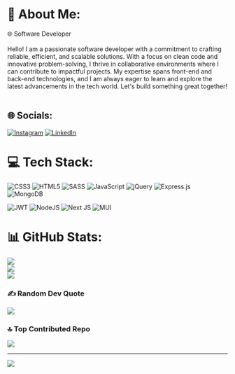 # 💫 About Me:
🌐 Software Developer<br><br>Hello! I am a passionate software developer with a commitment to crafting reliable, efficient, and scalable solutions. With a focus on clean code and innovative problem-solving, I thrive in collaborative environments where I can contribute to impactful projects. My expertise spans front-end and back-end technologies, and I am always eager to learn and explore the latest advancements in the tech world. Let's build something great together!<br><br>


## 🌐 Socials:
[![Instagram](https://img.shields.io/badge/Instagram-%23E4405F.svg?logo=Instagram&logoColor=white)](https://instagram.com/https://www.instagram.com/emilhuseynvh/profilecard/?igsh=MW5hYjlsb2JlMXhrdQ==) [![LinkedIn](https://img.shields.io/badge/LinkedIn-%230077B5.svg?logo=linkedin&logoColor=white)](https://linkedin.com/in/https://www.linkedin.com/in/emilhuseynvh) 

# 💻 Tech Stack:
![CSS3](https://img.shields.io/badge/css3-%231572B6.svg?style=for-the-badge&logo=css3&logoColor=white) ![HTML5](https://img.shields.io/badge/html5-%23E34F26.svg?style=for-the-badge&logo=html5&logoColor=white) ![SASS](https://img.shields.io/badge/SASS-hotpink.svg?style=for-the-badge&logo=SASS&logoColor=white) ![JavaScript](https://img.shields.io/badge/javascript-%23323330.svg?style=for-the-badge&logo=javascript&logoColor=%23F7DF1E) ![jQuery](https://img.shields.io/badge/jquery-%230769AD.svg?style=for-the-badge&logo=jquery&logoColor=white) ![Express.js](https://img.shields.io/badge/express.js-%23404d59.svg?style=for-the-badge&logo=express&logoColor=%2361DAFB) ![MongoDB](https://img.shields.io/badge/MongoDB-%234ea94b.svg?style=for-the-badge&logo=mongodb&logoColor=white)


![JWT](https://img.shields.io/badge/JWT-black?style=for-the-badge&logo=JSON%20web%20tokens) ![NodeJS](https://img.shields.io/badge/node.js-6DA55F?style=for-the-badge&logo=node.js&logoColor=white) ![Next JS](https://img.shields.io/badge/Next-black?style=for-the-badge&logo=next.js&logoColor=white) ![MUI](https://img.shields.io/badge/MUI-%230081CB.svg?style=for-the-badge&logo=mui&logoColor=white)


# 📊 GitHub Stats:
![](https://github-readme-stats.vercel.app/api?username=emilhuseynvh&theme=dark&hide_border=true&include_all_commits=false&count_private=false)<br/>
![](https://github-readme-streak-stats.herokuapp.com/?user=emilhuseynvh&theme=dark&hide_border=true)<br/>
![](https://github-readme-stats.vercel.app/api/top-langs/?username=emilhuseynvh&theme=dark&hide_border=true&include_all_commits=false&count_private=false&layout=compact)

### ✍️ Random Dev Quote
![](https://quotes-github-readme.vercel.app/api?type=horizontal&theme=radical)

### 🔝 Top Contributed Repo
![](https://github-contributor-stats.vercel.app/api?username=emilhuseynvh&limit=5&theme=dark&combine_all_yearly_contributions=true)

---
[![](https://visitcount.itsvg.in/api?id=emilhuseynvh&icon=0&color=0)](https://visitcount.itsvg.in)

<!-- Proudly created with GPRM ( https://gprm.itsvg.in ) -->
